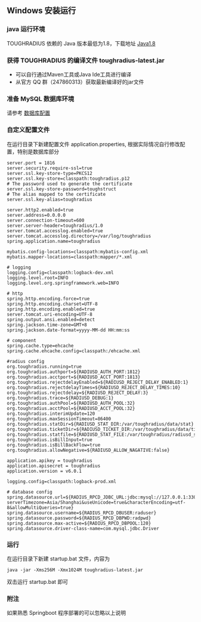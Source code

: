 ## Windows 安装运行

### java 运行环境

TOUGHRADIUS 依赖的 Java 版本最低为1.8，下载地址 [Java1.8](https://www.oracle.com/technetwork/java/javase/downloads/jdk8-downloads-2133151.html)


### 获得 TOUGHRADIUS 的编译文件 toughradius-latest.jar

- 可以自行通过Maven工具或Java Ide工具进行编译
- 从官方 QQ 群（247860313）获取最新编译好的jar文件


### 准备 MySQL 数据库环境

请参考 [数据库配置](database.md)

### 自定义配置文件

在运行目录下新建配置文件 application.properties, 根据实际情况自行修改配置，特别是数据库部分


    server.port = 1816
    server.security.require-ssl=true
    server.ssl.key-store-type=PKCS12
    server.ssl.key-store=classpath:toughradius.p12
    # The password used to generate the certificate
    server.ssl.key-store-password=toughstruct
    # The alias mapped to the certificate
    server.ssl.key-alias=toughradius

    server.http2.enabled=true
    server.address=0.0.0.0
    server.connection-timeout=600
    server.server-header=toughradius/1.0
    server.tomcat.accesslog.enabled=true
    server.tomcat.accesslog.directory=/var/log/toughradius
    spring.application.name=toughradius

    mybatis.config-locations=classpath:mybatis-config.xml
    mybatis.mapper-locations=classpath:mapper/*.xml

    # logging
    logging.config=classpath:logback-dev.xml
    logging.level.root=INFO
    logging.level.org.springframework.web=INFO

    # http
    spring.http.encoding.force=true
    spring.http.encoding.charset=UTF-8
    spring.http.encoding.enabled=true
    server.tomcat.uri-encoding=UTF-8
    spring.output.ansi.enabled=detect
    spring.jackson.time-zone=GMT+8
    spring.jackson.date-format=yyyy-MM-dd HH:mm:ss

    # component
    spring.cache.type=ehcache
    spring.cache.ehcache.config=classpath:/ehcache.xml

    #radius config
    org.toughradius.running=true
    org.toughradius.authport=${RADIUSD_AUTH_PORT:1812}
    org.toughradius.acctport=${RADIUSD_ACCT_PORT:1813}
    org.toughradius.rejectdelayEnabled=${RADIUSD_REJECT_DELAY_ENABLED:1}
    org.toughradius.rejectdelayTimes=${RADIUSD_REJECT_DELAY_TIMES:10}
    org.toughradius.rejectdelay=${RADIUSD_REJECT_DELAY:3}
    org.toughradius.trace=${RADIUSD_DEBUG:1}
    org.toughradius.authPool=${RADIUSD_AUTH_POOL:32}
    org.toughradius.acctPool=${RADIUSD_ACCT_POOL:32}
    org.toughradius.interimUpdate=120
    org.toughradius.maxSessionTimeout=86400
    org.toughradius.statDir=${RADIUSD_STAT_DIR:/var/toughradius/data/stat}
    org.toughradius.ticketDir=${RADIUSD_TICKET_DIR:/var/toughradius/data/ticket}
    org.toughradius.statfile=${RADIUSD_STAT_FILE:/var/toughradius/radiusd_stat.json}
    org.toughradius.isBillInput=true
    org.toughradius.isBillBackFlow=true
    org.toughradius.allowNegative=${RADIUSD_ALLOW_NAGATIVE:false}

    application.apikey = toughradius
    application.apisecret = toughradius
    application.version = v6.0.1

    logging.config=classpath:logback-prod.xml

    # database config
    spring.datasource.url=${RADIUS_RPCD_JDBC_URL:jdbc:mysql://127.0.0.1:3306/toughradius?serverTimezone=Asia/Shanghai&useUnicode=true&characterEncoding=utf-8&allowMultiQueries=true}
    spring.datasource.username=${RADIUS_RPCD_DBUSER:raduser}
    spring.datasource.password=${RADIUS_RPCD_DBPWD:radpwd}
    spring.datasource.max-active=${RADIUS_RPCD_DBPOOL:120}
    spring.datasource.driver-class-name=com.mysql.jdbc.Driver

### 运行

在运行目录下新建 startup.bat 文件，内容为

    java -jar -Xms256M -Xmx1024M toughradius-latest.jar

双击运行 startup.bat 即可


### 附注

如果熟悉 Springboot 程序部署的可以忽略以上说明